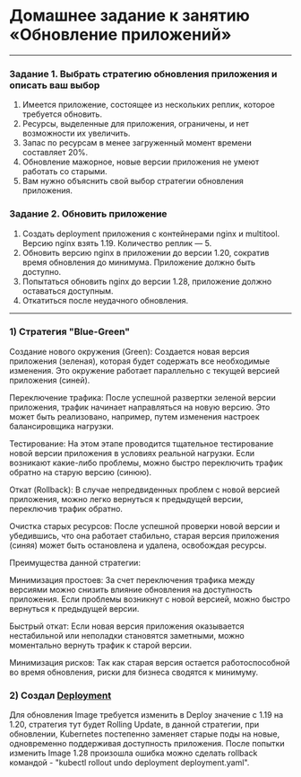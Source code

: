 # Домашнее задание к занятию «Обновление приложений»

-------

### Задание 1. Выбрать стратегию обновления приложения и описать ваш выбор

1. Имеется приложение, состоящее из нескольких реплик, которое требуется обновить.
2. Ресурсы, выделенные для приложения, ограничены, и нет возможности их увеличить.
3. Запас по ресурсам в менее загруженный момент времени составляет 20%.
4. Обновление мажорное, новые версии приложения не умеют работать со старыми.
5. Вам нужно объяснить свой выбор стратегии обновления приложения.

### Задание 2. Обновить приложение

1. Создать deployment приложения с контейнерами nginx и multitool. Версию nginx взять 1.19. Количество реплик — 5.
2. Обновить версию nginx в приложении до версии 1.20, сократив время обновления до минимума. Приложение должно быть доступно.
3. Попытаться обновить nginx до версии 1.28, приложение должно оставаться доступным.
4. Откатиться после неудачного обновления.

-----

### 1) Стратегия "Blue-Green"

Создание нового окружения (Green): Создается новая версия приложения (зеленая), которая будет содержать все необходимые изменения. Это окружение работает параллельно с текущей версией приложения (синей).

Переключение трафика: После успешной развертки зеленой версии приложения, трафик начинает направляться на новую версию. Это может быть реализовано, например, путем изменения настроек балансировщика нагрузки.

Тестирование: На этом этапе проводится тщательное тестирование новой версии приложения в условиях реальной нагрузки. Если возникают какие-либо проблемы, можно быстро переключить трафик обратно на старую версию (синюю).

Откат (Rollback): В случае непредвиденных проблем с новой версией приложения, можно легко вернуться к предыдущей версии, переключив трафик обратно.

Очистка старых ресурсов: После успешной проверки новой версии и убедившись, что она работает стабильно, старая версия приложения (синяя) может быть остановлена и удалена, освобождая ресурсы.

Преимущества данной стратегии:

Минимизация простоев: За счет переключения трафика между версиями можно снизить влияние обновления на доступность приложения. Если проблемы возникнут с новой версией, можно быстро вернуться к предыдущей версии.

Быстрый откат: Если новая версия приложения оказывается нестабильной или неполадки становятся заметными, можно моментально вернуть трафик к старой версии.

Минимизация рисков: Так как старая версия остается работоспособной во время обновления, риски для бизнеса сводятся к минимуму.

### 2) Создал [Deployment](deploy/deployment.yaml)
Для обновления Image требуется изменить в Deploy значение с 1.19 на 1.20, стратегия тут будет Rolling Update, в данной стратегии, при обновлении, Kubernetes постепенно заменяет старые поды на новые, одновременно поддерживая доступность приложения. После попытки изменить Image 1.28 произошла ошибка можно сделать rollback командой - "kubectl rollout undo deployment deployment.yaml".
